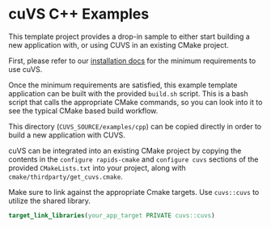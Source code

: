 # cuVS C++ Examples

This template project provides a drop-in sample to either start building a new application with, or using CUVS in an existing CMake project. 

First, please refer to our [installation docs](https://docs.rapids.ai/api/cuvs/stable/build.html#cuda-gpu-requirements) for the minimum requirements to use cuVS.

Once the minimum requirements are satisfied, this example template application can be built with the provided `build.sh` script. This is a bash script that calls the appropriate CMake commands, so you can look into it to see the typical CMake based build workflow.  

This directory (`CUVS_SOURCE/examples/cpp`) can be copied directly in order to build a new application with CUVS.

cuVS can be integrated into an existing CMake project by copying the contents in the `configure rapids-cmake` and `configure cuvs` sections of the provided `CMakeLists.txt` into your project, along with `cmake/thirdparty/get_cuvs.cmake`. 

Make sure to link against the appropriate Cmake targets. Use `cuvs::cuvs` to utilize the shared library.

```cmake
target_link_libraries(your_app_target PRIVATE cuvs::cuvs)
```